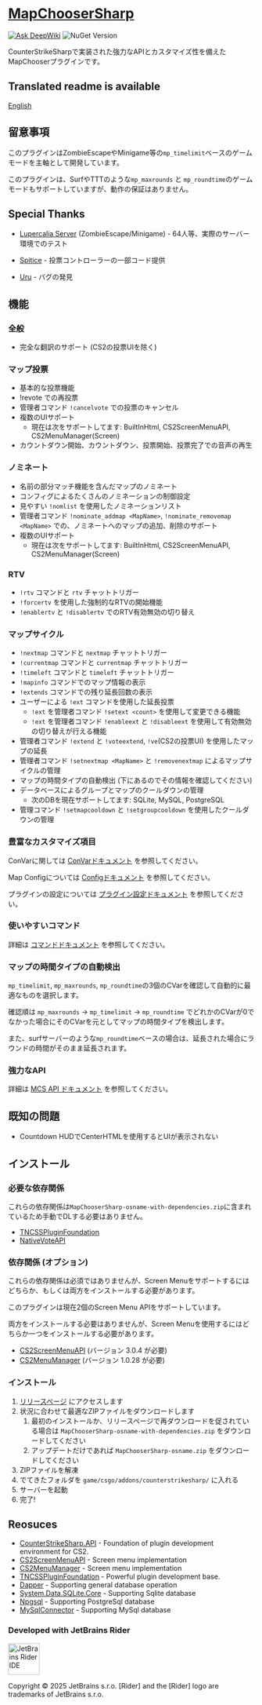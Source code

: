 ﻿# [MapChooserSharp](https://github.com/fltuna/MapChooserSharp)

[![Ask DeepWiki](https://deepwiki.com/badge.svg)](https://deepwiki.com/fltuna/MapChooserSharp) ![NuGet Version](https://img.shields.io/nuget/v/MapChooserSharp.API)

CounterStrikeSharpで実装された強力なAPIとカスタマイズ性を備えたMapChooserプラグインです。 

## Translated readme is available

[English](README.md)

## 留意事項

このプラグインはZombieEscapeやMinigame等の`mp_timelimit`ベースのゲームモードを主軸として開発しています。

このプラグインは、SurfやTTTのような`mp_maxrounds` と `mp_roundtime`のゲームモードもサポートしていますが、動作の保証はありません。

## Special Thanks

- [Lupercalia Server](https://steamcommunity.com/groups/lupercalia) (ZombieEscape/Minigame) - 64人等、実際のサーバー環境でのテスト

- [Spitice](https://github.com/spitice) - 投票コントローラーの一部コード提供
- [Uru](https://github.com/2vg) - バグの発見

## 機能

### 全般

- 完全な翻訳のサポート (CS2の投票UIを除く)

### マップ投票

- 基本的な投票機能
- !revote での再投票
- 管理者コマンド `!cancelvote` での投票のキャンセル
- 複数のUIサポート
   - 現在は次をサポートしてます: BuiltInHtml, CS2ScreenMenuAPI, CS2MenuManager(Screen)
- カウントダウン開始、カウントダウン、投票開始、投票完了での音声の再生

### ノミネート

- 名前の部分マッチ機能を含んだマップのノミネート
- コンフィグによるたくさんのノミネーションの制御設定
- 見やすい `!nomlist` を使用したノミネーションリスト
- 管理者コマンド `!nominate_addmap <MapName>`, `!nominate_removemap <MapName>` での、ノミネートへのマップの追加、削除のサポート
- 複数のUIサポート
   - 現在は次をサポートしてます: BuiltInHtml, CS2ScreenMenuAPI, CS2MenuManager(Screen)

### RTV

- `!rtv` コマンドと `rtv` チャットトリガー
- `!forcertv` を使用した強制的なRTVの開始機能
- `!enablertv` と `!disablertv` でのRTV有効無効の切り替え

### マップサイクル

- `!nextmap` コマンドと `nextmap` チャットトリガー
- `!currentmap` コマンドと `currentmap` チャットトリガー
- `!timeleft` コマンドと `timeleft` チャットトリガー
- `!mapinfo` コマンドでのマップ情報の表示
- `!extends` コマンドでの残り延長回数の表示
- ユーザーによる `!ext` コマンドを使用した延長投票
   - `!ext` を管理者コマンド `!setext <count>` を使用して変更できる機能
   - `!ext` を管理者コマンド `!enableext` と `!disableext` を使用して有効無効の切り替えが行える機能
- 管理者コマンド `!extend` と `!voteextend`, `!ve`(CS2の投票UI) を使用したマップの延長
- 管理者コマンド `!setnextmap <MapName>` と `!removenextmap` によるマップサイクルの管理
- マップの時間タイプの自動検出 (下にあるのでその情報を確認してください)
- データベースによるグループとマップのクールダウンの管理
   - 次のDBを現在サポートしてます: SQLite, MySQL, PostgreSQL
- 管理コマンド `!setmapcooldown` と `!setgroupcooldown` を使用したクールダウンの管理

### 豊富なカスタマイズ項目

ConVarに関しては [ConVarドキュメント](docs/ja/configuration/CONVAR.md) を参照してください。

Map Configについては [Configドキュメント](docs/ja/configuration/MAP_CONFIG.md) を参照してください。

プラグインの設定については [プラグイン設定ドキュメント](docs/ja/configuration/PLUGIN_CONFIG.md) を参照してください。

### 使いやすいコマンド

詳細は [コマンドドキュメント](docs/ja/COMMANDS.md) を参照してください。

### マップの時間タイプの自動検出

`mp_timelimit`, `mp_maxrounds`, `mp_roundtime`の3個のCVarを確認して自動的に最適なものを選択します。

確認順は `mp_maxrounds` -> `mp_timelimit` -> `mp_roundtime` でどれかのCVarが0でなかった場合にそのCVarを元としてマップの時間タイプを検出します。

また、surfサーバーのような`mp_roundtime`ベースの場合は、延長された場合にラウンドの時間がそのまま延長されます。

### 強力なAPI

詳細は [MCS API ドキュメント](docs/ja/development/USING_MCS_API.md) を参照してください。

## 既知の問題

- Countdown HUDでCenterHTMLを使用するとUIが表示されない

## インストール

### 必要な依存関係

これらの依存関係は`MapChooserSharp-osname-with-dependencies.zip`に含まれているため手動でDLする必要はありません。

- [TNCSSPluginFoundation](https://github.com/fltuna/TNCSSPluginFoundation/releases/latest)
- [NativeVoteAPI](https://github.com/fltuna/NativeVoteAPI-CS2/releases/latest)

### 依存関係 (オプション)

これらの依存関係は必須ではありませんが、Screen Menuをサポートするにはどちらか、もしくは両方をインストールする必要があります。

このプラグインは現在2個のScreen Menu APIをサポートしています。

両方をインストールする必要はありませんが、Screen Menuを使用するにはどちらか一つをインストールする必要があります。

- [CS2ScreenMenuAPI](https://github.com/T3Marius/CS2ScreenMenuAPI) (バージョン 3.0.4 が必要)
- [CS2MenuManager](https://github.com/schwarper/CS2MenuManager) (バージョン 1.0.28 が必要)

### インストール

1. [リリースページ](https://github.com/fltuna/MapChooserSharp/releases/latest) にアクセスします
2. 状況に合わせて最適なZIPファイルをダウンロードします
    1. 最初のインストールか、リリースページで再ダウンロードを促されている場合は `MapChooserSharp-osname-with-dependencies.zip` をダウンロードしてください
    2. アップデートだけであれば `MapChooserSharp-osname.zip` をダウンロードしてください
3. ZIPファイルを解凍
4. でてきたフォルダを `game/csgo/addons/counterstrikesharp/` に入れる
5. サーバーを起動
6. 完了!

## Reosuces

- [CounterStrikeSharp.API](https://github.com/roflmuffin/CounterStrikeSharp) - Foundation of plugin development environment for CS2.
- [CS2ScreenMenuAPI](https://github.com/T3Marius/CS2ScreenMenuAPI) - Screen menu implementation
- [CS2MenuManager](https://github.com/schwarper/CS2MenuManager) - Screen menu implementation
- [TNCSSPluginFoundation](https://github.com/fltuna/TNCSSPluginFoundation) - Powerful plugin development base.
- [Dapper](https://github.com/DapperLib/Dapper) - Supporting general database operation
- [System.Data.SQLite.Core](https://www.nuget.org/packages/system.data.sqlite.core/) - Supporting Sqlite database
- [Npgsql](https://github.com/npgsql/npgsql) - Supporting PostgreSql database
- [MySqlConnector](https://github.com/mysql-net/MySqlConnector) - Supporting MySql database

### Developed with JetBrains Rider

<img src="https://resources.jetbrains.com/storage/products/company/brand/logos/Rider_icon.png" width="64" alt="JetBrains Rider IDE"/>

Copyright © 2025 JetBrains s.r.o. [Rider] and the [Rider] logo are trademarks of JetBrains s.r.o.